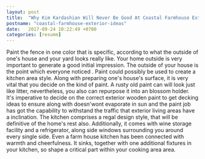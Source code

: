 ```yaml
---
layout: post
title:  "Why Kim Kardashian Will Never Be Good At Coastal Farmhouse Exterior Ideas"
postname: "coastal-farmhouse-exterior-ideas"
date:   2017-09-24 10:22:49 +0700
categories: [resume]
---
```

Paint the fence in one color that is specific, according to what the outside of one's house and your yard looks really like. Your home outside is very important to generate a good initial impression. The outside of your house is the point which everyone noticed . Paint could possibly be used to create a kitchen area style. Along with preparing one's house's surface, it is very vital that you decide on the kind of paint. A rusty old paint can will look just like litter, nevertheless, you also can repurpose it into an blossom holder. It's imperative to decide on the correct exterior wooden paint to get decking ideas to ensure along with doesn'wont evaporate in sun and the paint job has got the capability to withstand the traffic that exterior living areas have a inclination. The kitchen comprises a regal design style, that will be definitive of the home's rest also. Additionally, it comes with wine storage facility and a refrigerator, along side windows surrounding you around every single side. Even a farm house kitchen has been connected with warmth and cheerfulness. It sinks, together with one additional fixtures in your kitchen, so shape a critical part within your cooking area area.
